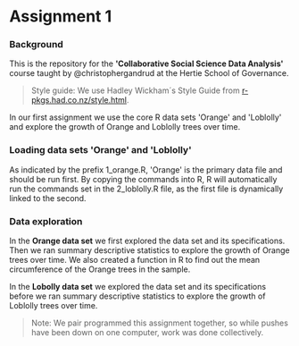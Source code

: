 Assignment 1
===========


### Background
This is the repository for the **'Collaborative Social Science Data Analysis'** course taught by @christophergandrud at the Hertie School of Governance.

> Style guide: We use Hadley Wickham´s Style Guide from [r-pkgs.had.co.nz/style.html](http://r-pkgs.had.co.nz/style.html).

In our first assignment we use the core R data sets 'Orange' and 'Loblolly' and explore the growth of Orange and Loblolly trees over time.

### Loading data sets 'Orange' and 'Loblolly'
As indicated by the prefix 1_orange.R, 'Orange' is the primary data file and should be run first. By copying the commands into R, R will automatically run the commands set in the 2_loblolly.R file, as the first file is dynamically linked to the second.

### Data exploration
In the **Orange data set** we first explored the data set and its specifications. Then we ran summary descriptive statistics to explore the growth of Orange trees over time. We also created a function in R to find out the mean circumference of the Orange trees in the sample.

In the **Lobolly data set** we explored the data set and its specifications before we ran summary descriptive statistics to explore the growth of Loblolly trees over time.

> Note: We pair programmed this assignment together, so while pushes have been down on one computer, work was done collectively.
